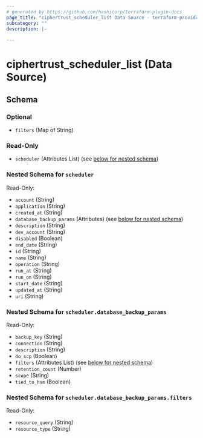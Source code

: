 ```yaml
---
# generated by https://github.com/hashicorp/terraform-plugin-docs
page_title: "ciphertrust_scheduler_list Data Source - terraform-provider-ciphertrust"
subcategory: ""
description: |-
  
---
```


# ciphertrust_scheduler_list (Data Source)





<!-- schema generated by tfplugindocs -->
## Schema

### Optional

- `filters` (Map of String)

### Read-Only

- `scheduler` (Attributes List) (see [below for nested schema](#nestedatt--scheduler))

<a id="nestedatt--scheduler"></a>
### Nested Schema for `scheduler`

Read-Only:

- `account` (String)
- `application` (String)
- `created_at` (String)
- `database_backup_params` (Attributes) (see [below for nested schema](#nestedatt--scheduler--database_backup_params))
- `description` (String)
- `dev_account` (String)
- `disabled` (Boolean)
- `end_date` (String)
- `id` (String)
- `name` (String)
- `operation` (String)
- `run_at` (String)
- `run_on` (String)
- `start_date` (String)
- `updated_at` (String)
- `uri` (String)

<a id="nestedatt--scheduler--database_backup_params"></a>
### Nested Schema for `scheduler.database_backup_params`

Read-Only:

- `backup_key` (String)
- `connection` (String)
- `description` (String)
- `do_scp` (Boolean)
- `filters` (Attributes List) (see [below for nested schema](#nestedatt--scheduler--database_backup_params--filters))
- `retention_count` (Number)
- `scope` (String)
- `tied_to_hsm` (Boolean)

<a id="nestedatt--scheduler--database_backup_params--filters"></a>
### Nested Schema for `scheduler.database_backup_params.filters`

Read-Only:

- `resource_query` (String)
- `resource_type` (String)
